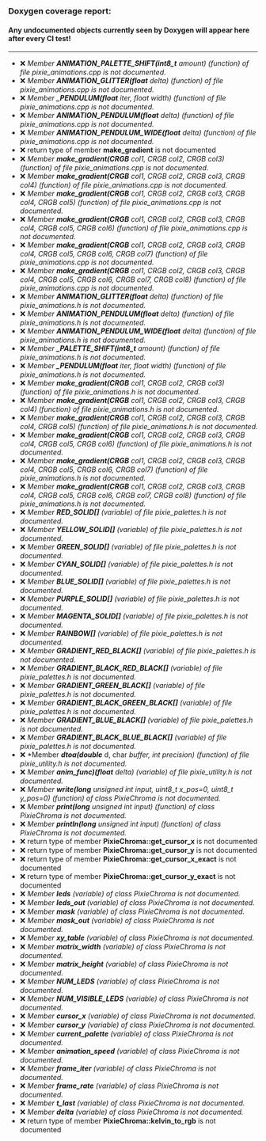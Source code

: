 ### Doxygen coverage report: 
#### Any undocumented objects currently seen by Doxygen will appear here after every CI test!
---------------------------------------------------------
- :x: *Member ***ANIMATION_PALETTE_SHIFT(int8_t*** amount) (function) of file pixie_animations.cpp is not documented.*
- :x: *Member ***ANIMATION_GLITTER(float*** delta) (function) of file pixie_animations.cpp is not documented.*
- :x: *Member ***_PENDULUM(float*** iter, float width) (function) of file pixie_animations.cpp is not documented.*
- :x: *Member ***ANIMATION_PENDULUM(float*** delta) (function) of file pixie_animations.cpp is not documented.*
- :x: *Member ***ANIMATION_PENDULUM_WIDE(float*** delta) (function) of file pixie_animations.cpp is not documented.*
- :x: return type of member **make_gradient** is not documented
- :x: *Member ***make_gradient(CRGB*** col1, CRGB col2, CRGB col3) (function) of file pixie_animations.cpp is not documented.*
- :x: *Member ***make_gradient(CRGB*** col1, CRGB col2, CRGB col3, CRGB col4) (function) of file pixie_animations.cpp is not documented.*
- :x: *Member ***make_gradient(CRGB*** col1, CRGB col2, CRGB col3, CRGB col4, CRGB col5) (function) of file pixie_animations.cpp is not documented.*
- :x: *Member ***make_gradient(CRGB*** col1, CRGB col2, CRGB col3, CRGB col4, CRGB col5, CRGB col6) (function) of file pixie_animations.cpp is not documented.*
- :x: *Member ***make_gradient(CRGB*** col1, CRGB col2, CRGB col3, CRGB col4, CRGB col5, CRGB col6, CRGB col7) (function) of file pixie_animations.cpp is not documented.*
- :x: *Member ***make_gradient(CRGB*** col1, CRGB col2, CRGB col3, CRGB col4, CRGB col5, CRGB col6, CRGB col7, CRGB col8) (function) of file pixie_animations.cpp is not documented.*
- :x: *Member ***ANIMATION_GLITTER(float*** delta) (function) of file pixie_animations.h is not documented.*
- :x: *Member ***ANIMATION_PENDULUM(float*** delta) (function) of file pixie_animations.h is not documented.*
- :x: *Member ***ANIMATION_PENDULUM_WIDE(float*** delta) (function) of file pixie_animations.h is not documented.*
- :x: *Member ***_PALETTE_SHIFT(int8_t*** amount) (function) of file pixie_animations.h is not documented.*
- :x: *Member ***_PENDULUM(float*** iter, float width) (function) of file pixie_animations.h is not documented.*
- :x: *Member ***make_gradient(CRGB*** col1, CRGB col2, CRGB col3) (function) of file pixie_animations.h is not documented.*
- :x: *Member ***make_gradient(CRGB*** col1, CRGB col2, CRGB col3, CRGB col4) (function) of file pixie_animations.h is not documented.*
- :x: *Member ***make_gradient(CRGB*** col1, CRGB col2, CRGB col3, CRGB col4, CRGB col5) (function) of file pixie_animations.h is not documented.*
- :x: *Member ***make_gradient(CRGB*** col1, CRGB col2, CRGB col3, CRGB col4, CRGB col5, CRGB col6) (function) of file pixie_animations.h is not documented.*
- :x: *Member ***make_gradient(CRGB*** col1, CRGB col2, CRGB col3, CRGB col4, CRGB col5, CRGB col6, CRGB col7) (function) of file pixie_animations.h is not documented.*
- :x: *Member ***make_gradient(CRGB*** col1, CRGB col2, CRGB col3, CRGB col4, CRGB col5, CRGB col6, CRGB col7, CRGB col8) (function) of file pixie_animations.h is not documented.*
- :x: *Member ***RED_SOLID[]*** (variable) of file pixie_palettes.h is not documented.*
- :x: *Member ***YELLOW_SOLID[]*** (variable) of file pixie_palettes.h is not documented.*
- :x: *Member ***GREEN_SOLID[]*** (variable) of file pixie_palettes.h is not documented.*
- :x: *Member ***CYAN_SOLID[]*** (variable) of file pixie_palettes.h is not documented.*
- :x: *Member ***BLUE_SOLID[]*** (variable) of file pixie_palettes.h is not documented.*
- :x: *Member ***PURPLE_SOLID[]*** (variable) of file pixie_palettes.h is not documented.*
- :x: *Member ***MAGENTA_SOLID[]*** (variable) of file pixie_palettes.h is not documented.*
- :x: *Member ***RAINBOW[]*** (variable) of file pixie_palettes.h is not documented.*
- :x: *Member ***GRADIENT_RED_BLACK[]*** (variable) of file pixie_palettes.h is not documented.*
- :x: *Member ***GRADIENT_BLACK_RED_BLACK[]*** (variable) of file pixie_palettes.h is not documented.*
- :x: *Member ***GRADIENT_GREEN_BLACK[]*** (variable) of file pixie_palettes.h is not documented.*
- :x: *Member ***GRADIENT_BLACK_GREEN_BLACK[]*** (variable) of file pixie_palettes.h is not documented.*
- :x: *Member ***GRADIENT_BLUE_BLACK[]*** (variable) of file pixie_palettes.h is not documented.*
- :x: *Member ***GRADIENT_BLACK_BLUE_BLACK[]*** (variable) of file pixie_palettes.h is not documented.*
- :x: *Member ***dtoa(double*** d, char *buffer, int precision) (function) of file pixie_utility.h is not documented.*
- :x: *Member ***anim_func)(float*** delta) (variable) of file pixie_utility.h is not documented.*
- :x: *Member ***write(long*** unsigned int input, uint8_t x_pos=0, uint8_t y_pos=0) (function) of class PixieChroma is not documented.*
- :x: *Member ***print(long*** unsigned int input) (function) of class PixieChroma is not documented.*
- :x: *Member ***println(long*** unsigned int input) (function) of class PixieChroma is not documented.*
- :x: return type of member **PixieChroma::get_cursor_x** is not documented
- :x: return type of member **PixieChroma::get_cursor_y** is not documented
- :x: return type of member **PixieChroma::get_cursor_x_exact** is not documented
- :x: return type of member **PixieChroma::get_cursor_y_exact** is not documented
- :x: *Member ***leds*** (variable) of class PixieChroma is not documented.*
- :x: *Member ***leds_out*** (variable) of class PixieChroma is not documented.*
- :x: *Member ***mask*** (variable) of class PixieChroma is not documented.*
- :x: *Member ***mask_out*** (variable) of class PixieChroma is not documented.*
- :x: *Member ***xy_table*** (variable) of class PixieChroma is not documented.*
- :x: *Member ***matrix_width*** (variable) of class PixieChroma is not documented.*
- :x: *Member ***matrix_height*** (variable) of class PixieChroma is not documented.*
- :x: *Member ***NUM_LEDS*** (variable) of class PixieChroma is not documented.*
- :x: *Member ***NUM_VISIBLE_LEDS*** (variable) of class PixieChroma is not documented.*
- :x: *Member ***cursor_x*** (variable) of class PixieChroma is not documented.*
- :x: *Member ***cursor_y*** (variable) of class PixieChroma is not documented.*
- :x: *Member ***current_palette*** (variable) of class PixieChroma is not documented.*
- :x: *Member ***animation_speed*** (variable) of class PixieChroma is not documented.*
- :x: *Member ***frame_iter*** (variable) of class PixieChroma is not documented.*
- :x: *Member ***frame_rate*** (variable) of class PixieChroma is not documented.*
- :x: *Member ***t_last*** (variable) of class PixieChroma is not documented.*
- :x: *Member ***delta*** (variable) of class PixieChroma is not documented.*
- :x: return type of member **PixieChroma::kelvin_to_rgb** is not documented